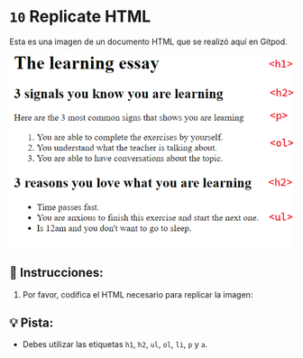 # `10` Replicate HTML

Esta es una imagen de un documento HTML que se realizó aquí en Gitpod. 

![demo](../../.learn/assets/10-replicate-html.png?raw=true)

## 📝 Instrucciones:

1. Por favor, codifica el HTML necesario para replicar la imagen:

## 💡 Pista:

+ Debes utilizar las etiquetas `h1`, `h2`, `ul`, `ol`, `li`, `p` y `a`.
